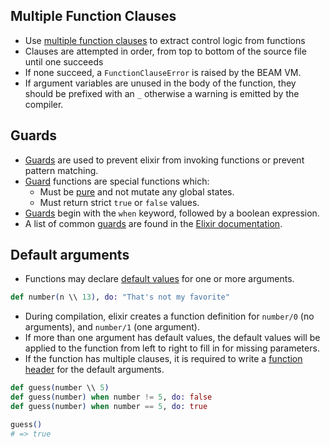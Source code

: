 ## Multiple Function Clauses

- Use [multiple function clauses][multi-function-clause] to extract control logic from functions
- Clauses are attempted in order, from top to bottom of the source file until one succeeds
- If none succeed, a `FunctionClauseError` is raised by the BEAM VM.
- If argument variables are unused in the body of the function, they should be prefixed with an `_` otherwise a warning is emitted by the compiler.

## Guards

- [Guards][guards] are used to prevent elixir from invoking functions or prevent pattern matching.
- [Guard][guards] functions are special functions which:
  - Must be [pure][pure-function] and not mutate any global states.
  - Must return strict `true` or `false` values.
- [Guards][guards] begin with the `when` keyword, followed by a boolean expression.
- A list of common [guards][kernel-guards] are found in the [Elixir documentation][kernel-guards].

## Default arguments

- Functions may declare [default values][default-arguments] for one or more arguments.

```elixir
def number(n \\ 13), do: "That's not my favorite"
```

- During compilation, elixir creates a function definition for `number/0` (no arguments), and `number/1` (one argument).
- If more than one argument has default values, the default values will be applied to the function from left to right to fill in for missing parameters.
- If the function has multiple clauses, it is required to write a [function header][function-header] for the default arguments.

```elixir
def guess(number \\ 5)
def guess(number) when number != 5, do: false
def guess(number) when number == 5, do: true

guess()
# => true
```

[default-arguments]: https://elixir-lang.org/getting-started/modules-and-functions.html#default-arguments
[function-header]: https://inquisitivedeveloper.com/lwm-elixir-25/
[guards]: https://hexdocs.pm/elixir/master/patterns-and-guards.html#guards
[kernel-guards]: https://hexdocs.pm/elixir/master/Kernel.html#guards
[multi-function-clause]: https://elixir-lang.org/getting-started/modules-and-functions.html#named-functions
[pure-function]: https://gist.github.com/tomekowal/16cb4192b73fe9222de9fd09e653c03e
